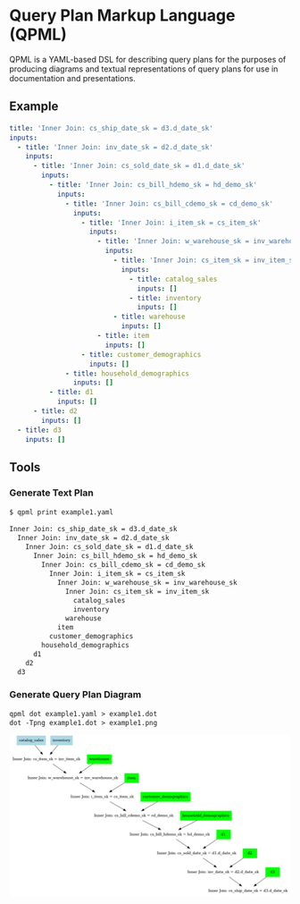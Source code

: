 # Query Plan Markup Language (QPML)

QPML is a YAML-based DSL for describing query plans for the purposes of producing diagrams and textual representations
of query plans for use in documentation and presentations.

## Example

```yaml
title: 'Inner Join: cs_ship_date_sk = d3.d_date_sk'
inputs:
  - title: 'Inner Join: inv_date_sk = d2.d_date_sk'
    inputs:
      - title: 'Inner Join: cs_sold_date_sk = d1.d_date_sk'
        inputs:
          - title: 'Inner Join: cs_bill_hdemo_sk = hd_demo_sk'
            inputs:
              - title: 'Inner Join: cs_bill_cdemo_sk = cd_demo_sk'
                inputs:
                  - title: 'Inner Join: i_item_sk = cs_item_sk'
                    inputs:
                      - title: 'Inner Join: w_warehouse_sk = inv_warehouse_sk'
                        inputs:
                          - title: 'Inner Join: cs_item_sk = inv_item_sk'
                            inputs:
                              - title: catalog_sales
                                inputs: []
                              - title: inventory
                                inputs: []
                          - title: warehouse
                            inputs: []
                      - title: item
                        inputs: []
                  - title: customer_demographics
                    inputs: []
              - title: household_demographics
                inputs: []
          - title: d1
            inputs: []
      - title: d2
        inputs: []
  - title: d3
    inputs: []
```

## Tools

### Generate Text Plan

```shell
$ qpml print example1.yaml
```

```
Inner Join: cs_ship_date_sk = d3.d_date_sk
  Inner Join: inv_date_sk = d2.d_date_sk
    Inner Join: cs_sold_date_sk = d1.d_date_sk
      Inner Join: cs_bill_hdemo_sk = hd_demo_sk
        Inner Join: cs_bill_cdemo_sk = cd_demo_sk
          Inner Join: i_item_sk = cs_item_sk
            Inner Join: w_warehouse_sk = inv_warehouse_sk
              Inner Join: cs_item_sk = inv_item_sk
                catalog_sales
                inventory
              warehouse
            item
          customer_demographics
        household_demographics
      d1
    d2
  d3
```

### Generate Query Plan Diagram

```shell
qpml dot example1.yaml > example1.dot
dot -Tpng example1.dot > example1.png
```

![Example Diagram](examples/example1.png)
